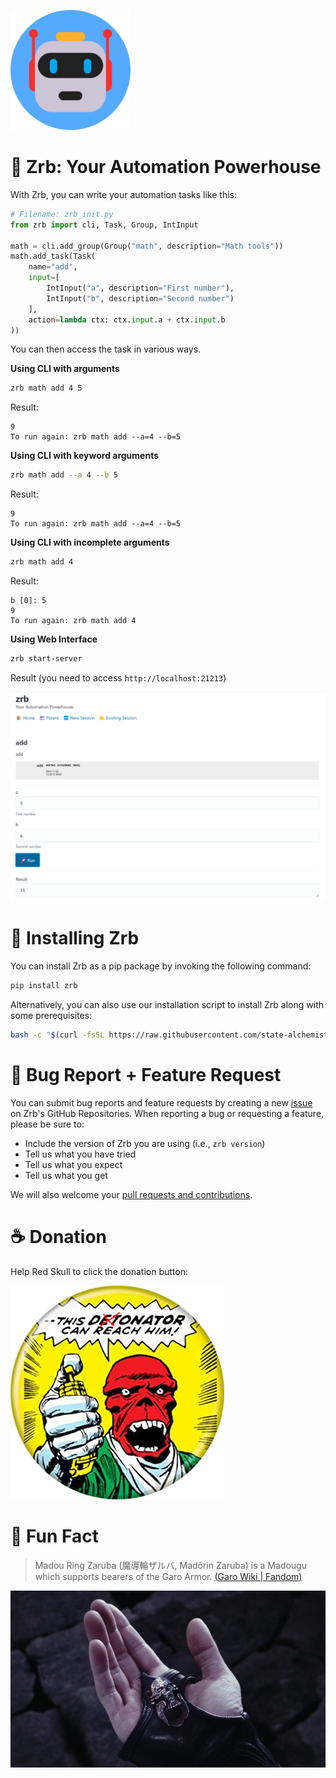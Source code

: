 ![](https://raw.githubusercontent.com/state-alchemists/zrb/main/_images/zrb/android-chrome-192x192.png)

# 🤖 Zrb: Your Automation Powerhouse

With Zrb, you can write your automation tasks like this:


```python
# Filename: zrb_init.py
from zrb import cli, Task, Group, IntInput

math = cli.add_group(Group("math", description="Math tools"))
math.add_task(Task(
    name="add",
    input=[
        IntInput("a", description="First number"),
        IntInput("b", description="Second number")
    ],
    action=lambda ctx: ctx.input.a + ctx.input.b
))
```

You can then access the task in various ways.

__Using CLI with arguments__

```bash
zrb math add 4 5
```

Result:

```
9
To run again: zrb math add --a=4 --b=5
```

__Using CLI with keyword arguments__

```bash
zrb math add --a 4 --b 5
```

Result:

```
9
To run again: zrb math add --a=4 --b=5
```

__Using CLI with incomplete arguments__

```bash
zrb math add 4
```

Result:

```
b [0]: 5
9
To run again: zrb math add 4
```

__Using Web Interface__

```bash
zrb start-server
```

Result (you need to access `http://localhost:21213`)

![](https://raw.githubusercontent.com/state-alchemists/zrb/1.0.0/_images/web.png)



# 🫰 Installing Zrb

You can install Zrb as a pip package by invoking the following command:

```bash
pip install zrb
```

Alternatively, you can also use our installation script to install Zrb along with some prerequisites:

```bash
bash -c "$(curl -fsSL https://raw.githubusercontent.com/state-alchemists/zrb/main/install.sh)"
```

# 🐞 Bug Report + Feature Request

You can submit bug reports and feature requests by creating a new [issue](https://github.com/state-alchemists/zrb/issues) on Zrb's GitHub Repositories. When reporting a bug or requesting a feature, please be sure to:

- Include the version of Zrb you are using (i.e., `zrb version`)
- Tell us what you have tried
- Tell us what you expect
- Tell us what you get

We will also welcome your [pull requests and contributions](https://github.com/state-alchemists/zrb/pulls).


# ☕ Donation

Help Red Skull to click the donation button:

[![](https://raw.githubusercontent.com/state-alchemists/zrb/main/_images/donator.png)](https://stalchmst.com/donation)

# 🎉 Fun Fact

> Madou Ring Zaruba (魔導輪ザルバ, Madōrin Zaruba) is a Madougu which supports bearers of the Garo Armor. [(Garo Wiki | Fandom)](https://garo.fandom.com/wiki/Zaruba)

![Madou Ring Zaruba on Kouga's Hand](https://raw.githubusercontent.com/state-alchemists/zrb/main/_images/madou-ring-zaruba.jpg)
